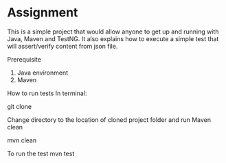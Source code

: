 # Assignment

This is a simple project that would allow anyone to get up and running with Java, Maven and TestNG. It also explains how to execute a simple test that will assert/verify content from json file. 

Prerequisite

1. Java environment
2. Maven

How to run tests
In terminal:

git clone 

Change directory to the location of cloned project folder and run Maven clean

mvn clean

To run the test
mvn test

